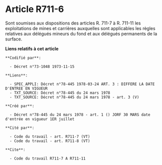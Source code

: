 # Article R711-6

Sont soumises aux dispositions des articles R. 711-7 à R. 711-11 les exploitations de mines et carrières auxquelles sont
applicables les règles relatives aux délégués mineurs du fond et aux délégués permanents de la surface.

**Liens relatifs à cet article**

	**Codifié par**:

	  - Décret n°73-1048 1973-11-15

	**Liens**:

	  - SPEC_APPLI: Décret n°78-445 1978-03-24 ART. 3 : DIFFERE LA DATE D'ENTREE EN VIGUEUR
	  - TXT_SOURCE: Décret n°78-445 du 24 mars 1978
	  - TXT_SOURCE: Décret n°78-445 du 24 mars 1978 - art. 3 (V)

	**Créé par**:

	  - Décret n°78-445 du 24 mars 1978 - art. 1 () JORF 30 MARS date d'entrée en vigueur 1ER juillet

	**Cité par**:

	  - Code du travail - art. R711-7 (VT)
	  - Code du travail - art. R711-8 (VT)

	**Cite**:

	  - Code du travail R711-7 A R711-11
